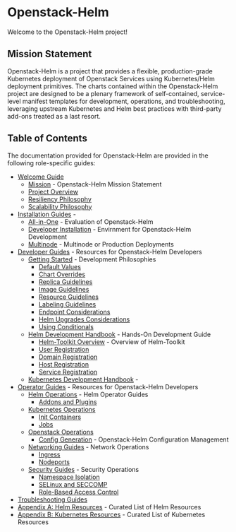 # Openstack-Helm

Welcome to the Openstack-Helm project!

## Mission Statement

Openstack-Helm is a project that provides a flexible, production-grade  Kubernetes deployment of Openstack Services using Kubernetes/Helm deployment primitives. The charts contained within the Openstack-Helm project are designed to be a plenary framework of self-contained, service-level manifest templates for development, operations, and troubleshooting, leveraging upstream Kubernetes and Helm best practices with third-party add-ons treated as a last resort.

## Table of Contents

The documentation provided for Openstack-Helm are provided in the following role-specific guides:

- [Welcome Guide](guides_welcome/readme.md)
  - [Mission](guides_welcome/mission.md) - Openstack-Helm Mission Statement
  - [Project Overview](guides_welcome/welcome-overview.md)
  - [Resiliency Philosophy](guides_welcome/welcome-resiliency.md)
  - [Scalability Philosophy](guides_welcome/welcome-scaling.md)
- [Installation Guides](guides-install/readme.md) -
  - [All-in-One](guides-install/install-aio.md) - Evaluation of Openstack-Helm
  - [Developer Installation](guides-install/install-minikube.md) - Envirnment for Openstack-Helm Development
  - [Multinode](guides-install/install-multinode.md) - Multinode or Production Deployments
- [Developer Guides](guides-developer/readme.md) - Resources for Openstack-Helm Developers
  - [Getting Started](guides-developer/getting-started/readme.md) - Development Philosophies
    - [Default Values](guides-developer/getting-started/gs-values.md)
    - [Chart Overrides](guides-developer/getting-started/gs-overrides.md)
    - [Replica Guidelines](guides-developer/getting-started/gs-replicas.md)
    - [Image Guidelines](guides-developer/getting-started/gs-images.md)
    - [Resource Guidelines](guides-developer/getting-started/gs-resources.md)
    - [Labeling Guidelines](guides-developer/getting-started/gs-labels.md)
    - [Endpoint Considerations](guides-developer/getting-started/gs-endpoints.md)
    - [Helm Upgrades Considerations](guides-developer/getting-started/gs-upgrades.md)
    - [Using Conditionals](guides-developer/getting-started/gs-conditionals.md)
  - [Helm Development Handbook](guides-developer/install-minikube.md) - Hands-On Development Guide
    - [Helm-Toolkit Overview](guides-developer/) - Overview of Helm-Toolkit
    - [User Registration](guides-developer/guides-devs-helm/registration-user.md)
    - [Domain Registration](guides-developer/guides-devs-helm/registration-domain.md)
    - [Host Registration](guides-developer/guides-devs-helm/registration-host.md)
    - [Service Registration](guides-developer/guides-devs-helm/registration-service.md)
  - [Kubernetes Development Handbook](guides-developer/install-multinode.md) -
- [Operator Guides](guides-operator/readme.md) - Resources for Openstack-Helm Developers
  - [Helm Operations](guides-operator/getting-started/readme.md) - Helm Operator Guides
    - [Addons and Plugins](guides-operator/getting-started/helm-addons.md)
  - [Kubernetes Operations](guides-operator/readme.md)
    - [Init Containers](guides-operator/readme.md)
    - [Jobs](guides-operator/readme.md)
  - [Openstack Operations](guides-operator/readme.md)
    - [Config Generation](guides-operator/readme.md) - Openstack-Helm Configuration Management
  - [Networking Guides](guides-operator/readme.md) - Network Operations
    - [Ingress](guides-operator/readme.md)
    - [Nodeports](guides-operator/readme.md)
  - [Security Guides](guides-operator/readme.md) - Security Operations
    - [Namespace Isolation](guides-operator/readme.md)
    - [SELinux and SECCOMP](guides-operator/readme.md)
    - [Role-Based Access Control](guides-operator/readme.md)
- [Troubleshooting Guides](charts.md)
- [Appendix A: Helm Resources](charts.md) - Curated List of Helm Resources
- [Appendix B: Kubernetes Resources](charts.md) - Curated List of Kubernetes Resources
